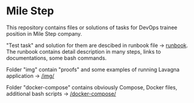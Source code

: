 # Mile Step

This repository contains files or solutions of tasks for DevOps trainee position in Mile Step company. 

"Test task" and solution for them are descibed in runbook file -> [runbook](./RB.md).  
The runbook contains detail description in many steps, links to documentations, some bash commands.

Folder "img" contain "proofs" and some examples of running Lavagna application -> [/img/](./img/)

Folder "docker-compose" contains obviously Compose, Docker files, additional bash scripts -> [/docker-compose/](./docker-compose/)